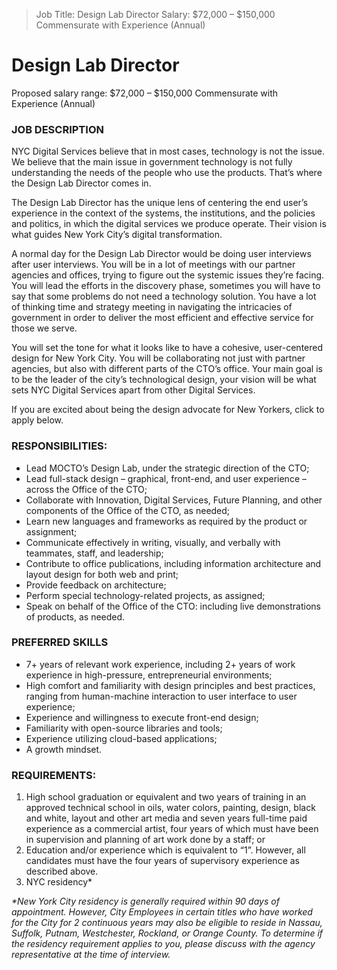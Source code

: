 
>Job Title: Design Lab Director
>Salary: $72,000 – $150,000 Commensurate with Experience (Annual)

# Design Lab Director
Proposed salary range: $72,000 – $150,000 Commensurate with Experience (Annual)

### JOB DESCRIPTION
NYC Digital Services believe that in most cases, technology is not the issue. We believe that the main issue in government technology is not fully understanding the needs of the people who use the products. That’s where the Design Lab Director comes in.

The Design Lab Director has the unique lens of centering the end user’s experience in the context of the systems, the institutions, and the policies and politics, in which the digital services we produce operate. Their vision is what guides New York City’s digital transformation.

A normal day for the Design Lab Director would be doing user interviews after user interviews. You will be in a lot of meetings with our partner agencies and offices, trying to figure out the systemic issues they’re facing. You will lead the efforts in the discovery phase, sometimes you will have to say that some problems do not need a technology solution. You have a lot of thinking time and strategy meeting in navigating the intricacies of government in order to deliver the most efficient and effective service for those we serve.

You will set the tone for what it looks like to have a cohesive, user-centered design for New York City. You will be collaborating not just with partner agencies, but also with different parts of the CTO’s office. Your main goal is to be the leader of the city’s technological design, your vision will be what sets NYC Digital Services apart from other Digital Services.

If you are excited about being the design advocate for New Yorkers, click to apply below.

### RESPONSIBILITIES:
-   Lead MOCTO’s Design Lab, under the strategic direction of the CTO;    
-   Lead full-stack design – graphical, front-end, and user experience – across the Office of the CTO;
-   Collaborate with Innovation, Digital Services, Future Planning, and other components of the Office of the CTO, as needed;    
-   Learn new languages and frameworks as required by the product or assignment;
-   Communicate effectively in writing, visually, and verbally with teammates, staff, and leadership;    
-   Contribute to office publications, including information architecture and layout design for both web and print;    
-   Provide feedback on architecture;    
-   Perform special technology-related projects, as assigned;    
-   Speak on behalf of the Office of the CTO: including live demonstrations of products, as needed.
    
### PREFERRED SKILLS
-   7+ years of relevant work experience, including 2+ years of work experience in high-pressure, entrepreneurial environments;    
-   High comfort and familiarity with design principles and best practices, ranging from human-machine interaction to user interface to user experience;    
-   Experience and willingness to execute front-end design;    
-   Familiarity with open-source libraries and tools;    
-   Experience utilizing cloud-based applications;    
-   A growth mindset.
    
### REQUIREMENTS:
1.  High school graduation or equivalent and two years of training in an approved technical school in oils, water colors, painting, design, black and white, layout and other art media and seven years full-time paid experience as a commercial artist, four years of which must have been in supervision and planning of art work done by a staff; or    
2.  Education and/or experience which is equivalent to “1”. However, all candidates must have the four years of supervisory experience as described above.    
3.  NYC residency*
    
<I>*New York City residency is generally required within 90 days of appointment. However, City Employees in certain titles who have worked for the City for 2 continuous years may also be eligible to reside in Nassau, Suffolk, Putnam, Westchester, Rockland, or Orange County. To determine if the residency requirement applies to you, please discuss with the agency representative at the time of interview.
